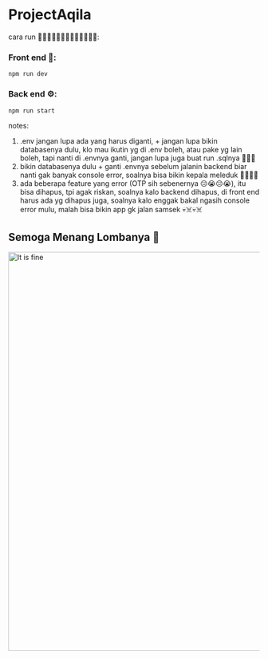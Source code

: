 ﻿# ProjectAqila
cara run 🏃‍♂️🏃‍♀️🏃🏃‍➡️🏃‍♀️‍➡️🏃‍♂️‍➡️:
### Front end 🎨:
```
npm run dev
```
### Back end ⚙️:
```
npm run start
```


notes:
1. .env jangan lupa ada yang harus diganti, + jangan lupa bikin databasenya dulu, klo mau ikutin yg di .env boleh, atau pake yg lain boleh, tapi nanti di .envnya ganti, jangan lupa juga buat run .sqlnya 📝📝📝
2. bikin databasenya dulu + ganti .envnya sebelum jalanin backend biar nanti gak banyak console error, soalnya bisa bikin kepala meleduk 🤯🤯🤯🤯
3. ada beberapa feature yang error (OTP sih sebenernya 😔😭😔😭), itu bisa dihapus, tpi agak riskan, soalnya kalo backend dihapus, di front end harus ada yg dihapus juga, soalnya kalo enggak bakal ngasih console error mulu, malah bisa bikin app gk jalan samsek 💀☠️💀☠️

## Semoga Menang Lombanya 🥇
<img align="right" alt="It is fine" width="800" src="https://media.giphy.com/media/UKWxGMEPjRwCA/giphy.gif">
